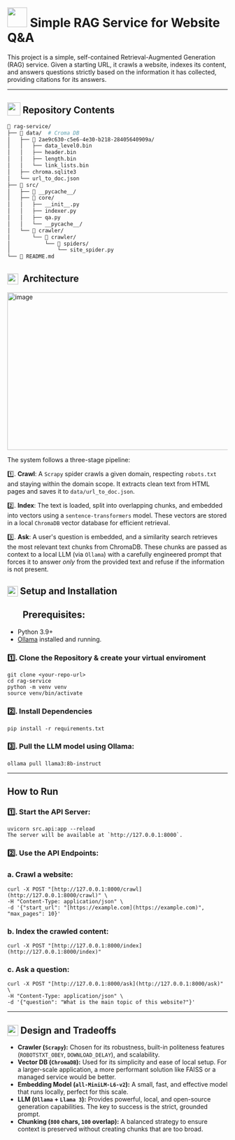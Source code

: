 # <img src="https://github.com/user-attachments/assets/ed86026d-6c9d-4fc3-b324-b58defa239de" width="45px"> Simple RAG Service for Website Q&A
This project is a simple, self-contained Retrieval-Augmented Generation (RAG) service. Given a starting URL, it crawls a website, indexes its content, and answers questions strictly based on the information it has collected, providing citations for its answers.

---
## <img src="https://github.com/user-attachments/assets/f3dcee8e-e008-457a-97fb-d3848b425713" height="30px" style="vertical-align:text-bottom;"> Repository Contents

```bash
📁 rag-service/
├── 📁 data/  # Croma DB
│   ├── 📁 2ae9c630-c5e6-4e30-b218-28405640909a/
│   │   ├── data_level0.bin
│   │   ├── header.bin
│   │   ├── length.bin
│   │   └── link_lists.bin
│   ├── chroma.sqlite3
│   └── url_to_doc.json
├── 📁 src/
│   ├── 📁 __pycache__/
│   ├── 📁 core/
│   │   ├── __init__.py
│   │   ├── indexer.py
│   │   ├── qa.py
│   │   └── __pycache__/
│   └── 📁 crawler/
│       └── 📁 crawler/
│           └── 📁 spiders/
│               └── site_spider.py
└── 📄 README.md

```
## <img src="https://github.com/user-attachments/assets/c867040d-ee55-406b-959b-332d3d9997b1" height="25px" style="vertical-align: middle; margin-right: 5px;"> Architecture
<img width="761" height="360" alt="image" src="https://github.com/user-attachments/assets/b552a692-091d-441d-bc71-ccb3fae66a0d" />

The system follows a three-stage pipeline:

1️⃣.  **Crawl**: A `Scrapy` spider crawls a given domain, respecting `robots.txt` and staying within the domain scope. It extracts clean text from HTML pages and saves it to `data/url_to_doc.json`.

2️⃣.  **Index**: The text is loaded, split into overlapping chunks, and embedded into vectors using a `sentence-transformers` model. These vectors are stored in a local `ChromaDB` vector database for efficient retrieval.

3️⃣.  **Ask**: A user's question is embedded, and a similarity search retrieves the most relevant text chunks from ChromaDB. These chunks are passed as context to a local LLM (via `Ollama`) with a carefully engineered prompt that forces it to answer *only* from the provided text and refuse if the information is not present.



## <img src="https://github.com/user-attachments/assets/6672ee8c-15ed-4fb5-9cd5-63c04ac747c1" height="24px" style="vertical-align:bottom;">  Setup and Installation

## <img src="https://github.com/user-attachments/assets/dcdcffb4-c4e2-40ee-84cc-aca8612d257e" height="30px" style="vertical-align: text-bottom; margin-bottom:-3050px;"> Prerequisites:
* Python 3.9+
* [Ollama](https://ollama.com/) installed and running.

### 1️⃣. Clone the Repository & create your virtual enviroment

    git clone <your-repo-url>
    cd rag-service
    python -m venv venv
    source venv/bin/activate


### 2️⃣. Install Dependencies
    
    pip install -r requirements.txt


### 3️⃣. Pull the LLM model using Ollama:

    ollama pull llama3:8b-instruct


---

## How to Run

### 1️⃣. Start the API Server:

    uvicorn src.api:app --reload
    The server will be available at `http://127.0.0.1:8000`.

### 2️⃣. Use the API Endpoints:

### a. Crawl a website:
    
    curl -X POST "[http://127.0.0.1:8000/crawl](http://127.0.0.1:8000/crawl)" \
    -H "Content-Type: application/json" \
    -d '{"start_url": "[https://example.com](https://example.com)", "max_pages": 10}'
    

### b. Index the crawled content:
   
    curl -X POST "[http://127.0.0.1:8000/index](http://127.0.0.1:8000/index)"
    

### c. Ask a question:
    
    curl -X POST "[http://127.0.0.1:8000/ask](http://127.0.0.1:8000/ask)" \
    -H "Content-Type: application/json" \
    -d '{"question": "What is the main topic of this website?"}'
    

---

## <img src="https://github.com/user-attachments/assets/612137fd-b2de-411c-acd7-f94c4811e9f2" height="25px" style="vertical-align:text-bottom;"> Design and Tradeoffs

* **Crawler (`Scrapy`):** Chosen for its robustness, built-in politeness features (`ROBOTSTXT_OBEY`, `DOWNLOAD_DELAY`), and scalability.
* **Vector DB (`ChromaDB`):** Used for its simplicity and ease of local setup. For a larger-scale application, a more performant solution like FAISS or a managed service would be better.
* **Embedding Model (`all-MiniLM-L6-v2`):** A small, fast, and effective model that runs locally, perfect for this scale.
* **LLM (`Ollama` + `Llama 3`):** Provides powerful, local, and open-source generation capabilities. The key to success is the strict, grounded prompt.
* **Chunking (`800` chars, `100` overlap):** A balanced strategy to ensure context is preserved without creating chunks that are too broad.
